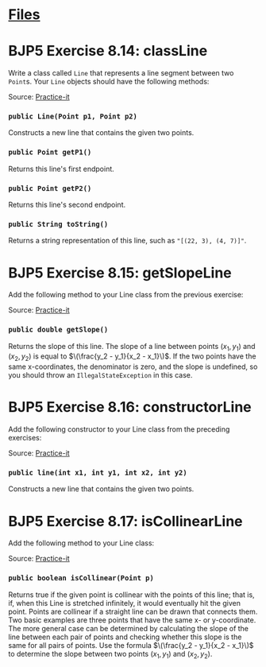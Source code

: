 # [Files](https://github.com/nick-Sutton/NCSU-CSC-Course-Archive/tree/main/Courses/CSC-116/CSC-116-Self-Study/Line-Class)
# BJP5 Exercise 8.14: classLine
Write a class called `Line` that represents a line segment between two `Point`s. Your `Line` objects should have the following methods:

Source: [Practice-it](https://practiceit.cs.washington.edu/problem/view/bjp5/chapter8/e14%2DclassLine)

### `public Line(Point p1, Point p2)`
Constructs a new line that contains the given two points.

### `public Point getP1()`
Returns this line's first endpoint.

### `public Point getP2()`
Returns this line's second endpoint.

### `public String toString()`
Returns a string representation of this line, such as `"[(22, 3), (4, 7)]"`.

# BJP5 Exercise 8.15: getSlopeLine
Add the following method to your Line class from the previous exercise:

Source: [Practice-it](https://practiceit.cs.washington.edu/problem/view/bjp5/chapter8/e15%2DgetSlopeLine)

### `public double getSlope()`
Returns the slope of this line. The slope of a line between points $(x_1, y_1)$ and $(x_2, y_2)$ 
is equal to $\(\frac{y_2 - y_1}{x_2 - x_1}\)$. If the two points have the same x-coordinates, the denominator 
is zero, and the slope is undefined, so you should throw an `IllegalStateException` in this case.

# BJP5 Exercise 8.16: constructorLine
Add the following constructor to your Line class from the preceding exercises:

Source: [Practice-it](https://practiceit.cs.washington.edu/problem/view/bjp5/chapter8/e16%2DconstructorLine)

### `public line(int x1, int y1, int x2, int y2)`
Constructs a new line that contains the given two points.

# BJP5 Exercise 8.17: isCollinearLine
Add the following method to your Line class:

Source: [Practice-it](https://practiceit.cs.washington.edu/problem/view/bjp5/chapter8/e17%2DisCollinearLine)

### `public boolean isCollinear(Point p)`
Returns true if the given point is collinear with the points of this line; that is, if, 
when this Line is stretched infinitely, it would eventually hit the given point. Points 
are collinear if a straight line can be drawn that connects them. Two basic examples are 
three points that have the same x- or y-coordinate. The more general case can be determined 
by calculating the slope of the line between each pair of points and checking whether this 
slope is the same for all pairs of points. Use the formula $\(\frac{y_2 - y_1}{x_2 - x_1}\)$ to determine 
the slope between two points $(x_1, y_1)$ and $(x_2, y_2)$.
